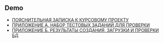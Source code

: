 ## Demo

- [ПОЯСНИТЕЛЬНАЯ ЗАПИСКА К КУРСОВОМУ ПРОЕКТУ](https://raw.githubusercontent.com/Pavel-Innokentevich-Galanin/gpi_6coursework/gh-pages/gpi_6coursework_pz.pdf)
- [ПРИЛОЖЕНИЕ А. НАБОР ТЕСТОВЫХ ЗАДАНИЙ ДЛЯ ПРОВЕРКИ](https://raw.githubusercontent.com/Pavel-Innokentevich-Galanin/gpi_6coursework/gh-pages/gpi_6coursework_a.pdf)
- [ПРИЛОЖЕНИЕ Б. РЕЗУЛЬТАТЫ СОЗДАНИЯ, ЗАГРУЗКИ И ПРОВЕРКИ БД](https://raw.githubusercontent.com/Pavel-Innokentevich-Galanin/gpi_6coursework/gh-pages/gpi_6coursework_b.pdf)
